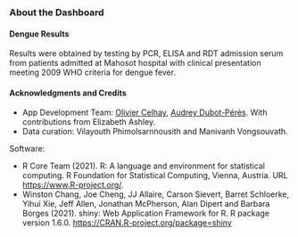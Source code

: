 ### About the Dashboard

#### Dengue Results

<div class = "hl-box">
Results were obtained by testing by PCR, ELISA and RDT admission serum from patients admitted at Mahosot hospital with clinical presentation meeting 2009 WHO criteria for dengue fever.
</div>


#### Acknowledgments and Credits

- App Development Team: [Olivier Celhay](https://olivier.celhay.net), [Audrey Dubot-Pérès](mailto:Audrey@tropmedres.ac). With contributions from Elizabeth Ashley. 
- Data curation: Vilayouth Phimolsarnnousith and Manivanh Vongsouvath.

Software:

- R Core Team (2021). R: A language and environment for statistical computing. R Foundation for Statistical
  Computing, Vienna, Austria. URL https://www.R-project.org/.
- Winston Chang, Joe Cheng, JJ Allaire, Carson Sievert, Barret Schloerke, Yihui Xie, Jeff Allen, Jonathan McPherson,
  Alan Dipert and Barbara Borges (2021). shiny: Web Application Framework for R. R package version 1.6.0.
  https://CRAN.R-project.org/package=shiny